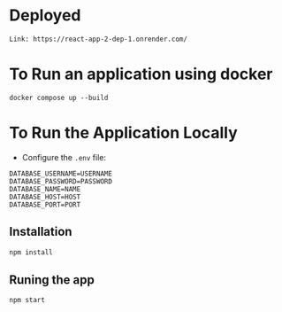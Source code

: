 # Deployed

```plaintest
Link: https://react-app-2-dep-1.onrender.com/
```

# To Run an application using docker


```plaintext
docker compose up --build
```

# To Run the Application Locally

- Configure the `.env` file:
  
```plaintext
DATABASE_USERNAME=USERNAME
DATABASE_PASSWORD=PASSWORD
DATABASE_NAME=NAME
DATABASE_HOST=HOST
DATABASE_PORT=PORT
```

## Installation


```bash
npm install
```

## Runing the app

```bash
npm start
```





